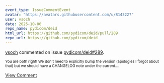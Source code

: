 ```yaml
---
event_type: IssueCommentEvent
avatar: "https://avatars.githubusercontent.com/u/814322?"
user: vsoch
date: 2025-10-06
repo_name: pydicom/deid
html_url: https://github.com/pydicom/deid/pull/289
repo_url: https://github.com/pydicom/deid
---
```


<a href='https://github.com/vsoch' target='_blank'>vsoch</a> commented on issue <a href='https://github.com/pydicom/deid/pull/289' target='_blank'>pydicom/deid#289</a>.

<small>You are both right! We don't need to explicitly bump the version (apologies I forgot about that) but we should have a CHANGELOG note under the current....</small>

<a href='https://github.com/pydicom/deid/pull/289' target='_blank'>View Comment</a>